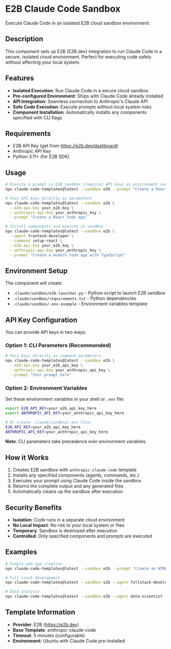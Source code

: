 # E2B Claude Code Sandbox

Execute Claude Code in an isolated E2B cloud sandbox environment.

## Description

This component sets up E2B (E2B.dev) integration to run Claude Code in a secure, isolated cloud environment. Perfect for executing code safely without affecting your local system.

## Features

- **Isolated Execution**: Run Claude Code in a secure cloud sandbox
- **Pre-configured Environment**: Ships with Claude Code already installed
- **API Integration**: Seamless connection to Anthropic's Claude API
- **Safe Code Execution**: Execute prompts without local system risks
- **Component Installation**: Automatically installs any components specified with CLI flags

## Requirements

- E2B API Key (get from https://e2b.dev/dashboard)
- Anthropic API Key
- Python 3.11+ (for E2B SDK)

## Usage

```bash
# Execute a prompt in E2B sandbox (requires API keys as environment variables or CLI parameters)
npx claude-code-templates@latest --sandbox e2b --prompt "Create a React todo app"

# Pass API keys directly as parameters
npx claude-code-templates@latest --sandbox e2b \
  --e2b-api-key your_e2b_key \
  --anthropic-api-key your_anthropic_key \
  --prompt "Create a React todo app"

# Install components and execute in sandbox
npx claude-code-templates@latest --sandbox e2b \
  --agent frontend-developer \
  --command setup-react \
  --e2b-api-key your_e2b_key \
  --anthropic-api-key your_anthropic_key \
  --prompt "Create a modern todo app with TypeScript"
```

## Environment Setup

The component will create:
- `.claude/sandbox/e2b-launcher.py` - Python script to launch E2B sandbox
- `.claude/sandbox/requirements.txt` - Python dependencies  
- `.claude/sandbox/.env.example` - Environment variables template

## API Key Configuration

You can provide API keys in two ways:

### Option 1: CLI Parameters (Recommended)
```bash
# Pass keys directly as command parameters
npx claude-code-templates@latest --sandbox e2b \
  --e2b-api-key your_e2b_api_key \
  --anthropic-api-key your_anthropic_api_key \
  --prompt "Your prompt here"
```

### Option 2: Environment Variables
Set these environment variables in your shell or `.env` file:
```bash
export E2B_API_KEY=your_e2b_api_key_here
export ANTHROPIC_API_KEY=your_anthropic_api_key_here

# Or create .claude/sandbox/.env file:
E2B_API_KEY=your_e2b_api_key_here
ANTHROPIC_API_KEY=your_anthropic_api_key_here
```

**Note**: CLI parameters take precedence over environment variables.

## How it Works

1. Creates E2B sandbox with `anthropic-claude-code` template
2. Installs any specified components (agents, commands, etc.)
3. Executes your prompt using Claude Code inside the sandbox
4. Returns the complete output and any generated files
5. Automatically cleans up the sandbox after execution

## Security Benefits

- **Isolation**: Code runs in a separate cloud environment
- **No Local Impact**: No risk to your local system or files
- **Temporary**: Sandbox is destroyed after execution
- **Controlled**: Only specified components and prompts are executed

## Examples

```bash
# Simple web app creation
npx claude-code-templates@latest --sandbox e2b --prompt "Create an HTML page with CSS animations"

# Full stack development
npx claude-code-templates@latest --sandbox e2b --agent fullstack-developer --prompt "Create a Node.js API with authentication"

# Data analysis
npx claude-code-templates@latest --sandbox e2b --agent data-scientist --prompt "Analyze this CSV data and create visualizations"
```

## Template Information

- **Provider**: E2B (https://e2b.dev)
- **Base Template**: anthropic-claude-code
- **Timeout**: 5 minutes (configurable)
- **Environment**: Ubuntu with Claude Code pre-installed
